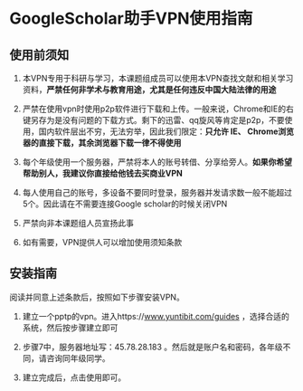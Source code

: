 # GoogleScholar助手VPN使用指南

## 使用前须知

1. 本VPN专用于科研与学习，本课题组成员可以使用本VPN查找文献和相关学习资料，**严禁任何非学术与教育用途，尤其是任何违反中国大陆法律的用途**

2. 严禁在使用vpn时使用p2p软件进行下载和上传。一般来说，Chrome和IE的右键另存为是没有问题的下载方式。剩下的迅雷、qq旋风等肯定是p2p，不要使用，国内软件层出不穷，无法穷举，因此我们限定：**只允许 IE、 Chrome浏览器的直接下载，其余浏览器下载一律不得使用**

3. 每个年级使用一个服务器，严禁将本人的账号转借、分享给旁人。**如果你希望帮助别人，我建议你直接给他钱去买商业VPN**

4. 每人使用自己的账号，多设备不要同时登录，服务器并发请求数一般不能超过5个。因此请在不需要连接Google scholar的时候关闭VPN

5. 严禁向非本课题组人员宣扬此事

6. 如有需要，VPN提供人可以增加使用须知条款

## 安装指南

阅读并同意上述条款后，按照如下步骤安装VPN。

1. 建立一个pptp的vpn。进入https://www.yuntibit.com/guides ，选择合适的系统，然后按步骤建立即可

2. 步骤7中，服务器地址写：45.78.28.183 。然后就是账户名和密码，各年级不同，请咨询同年级同学。

3. 建立完成后，点击使用即可。

